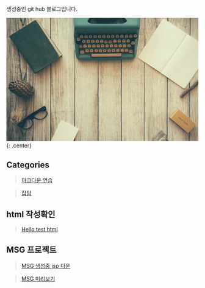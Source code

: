 생성중인 git hub 블로그입니다. 


![main](/Image/desk.png){: .center}


## Categories

> [마크다운 연습](Practice/MDPratice.md)

> [잡담](Board/board_reademe.md)


## html 작성확인
> [Hello test html](Practice/hello.html)

## MSG 프로젝트
> [MSG 생성중 jsp 다운](Practice/0401.jsp)

> [MSG 미리보기](Practice/0401.html)
